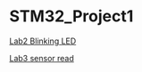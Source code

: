 # STM32_Project1

[Lab2 Blinking LED](https://github.com/Kuan0113/STM32_Project1/tree/main/Lab2_Blinking_LED)

[Lab3 sensor read](https://github.com/Kuan0113/STM32_Project1/tree/main/Lab3_sensor_read)
